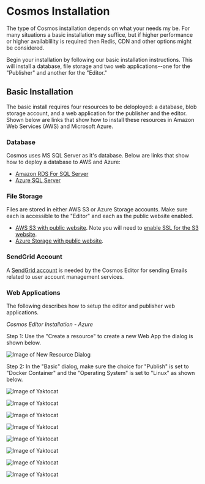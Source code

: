 # Cosmos Installation

The type of Cosmos installation depends on what your needs my be. For many situations a basic installation may suffice,
but if higher performance or higher availablility is required then Redis, CDN and other options might be considered.

Begin your installation by following our basic installation instructions. This will install a database, file storage and
two web applications--one for the "Publisher" and another for the "Editor."

## Basic Installation

The basic install requires four resources to be deloployed: a database, blob storage account, and a web application for the publisher and the editor.  Shown below are links
that show how to install these resources in Amazon Web Services (AWS) and Microsoft Azure.

### Database

Cosmos uses MS SQL Server as it's database. Below are links that show how to deploy a database to AWS and Azure:

* [Amazon RDS For SQL Server](https://aws.amazon.com/rds/sqlserver/)
* [Azure SQL Server](https://azure.microsoft.com/en-us/products/azure-sql/database/)

### File Storage

Files are stored in either AWS S3 or Azure Storage accounts. Make sure each is accessible to the "Editor" and each as the public website enabled.

* [AWS S3 with public website](https://docs.aws.amazon.com/AmazonS3/latest/userguide/HostingWebsiteOnS3Setup.html). Note you will need to [enable SSL for the S3 website](https://aws.amazon.com/premiumsupport/knowledge-center/cloudfront-serve-static-website/).
* [Azure Storage with public website](https://docs.microsoft.com/en-us/azure/storage/blobs/storage-blob-static-website).

### SendGrid Account

A [SendGrid account](https://docs.sendgrid.com/for-developers/partners/microsoft-azure-2021#create-a-twilio-sendgrid-account) is needed by the Cosmos Editor for sending Emails related to user account management services.

### Web Applications

The following describes how to setup the editor and publisher web applications.

_Cosmos Editor Installation - Azure_

Step 1: Use the "Create a resource" to create a new Web App the dialog is shown below.

![Image of New Resource Dialog](https://github.com/CosmosSoftware/Cosmos.Cms/blob/main/Documentation/Installation/CreateWebApp01.jpg)

Step 2: In the "Basic" dialog, make sure the choice for "Publish" is set to "Docker Container" and the "Operating System" is set to "Linux" as shown below.

![Image of Yaktocat](https://github.com/CosmosSoftware/Cosmos.Cms/blob/main/Documentation/Installation/CreateWebApp02.jpg)

![Image of Yaktocat](https://github.com/CosmosSoftware/Cosmos.Cms/blob/main/Documentation/Installation/CreateWebApp03.jpg)

![Image of Yaktocat](https://github.com/CosmosSoftware/Cosmos.Cms/blob/main/Documentation/Installation/CreateWebApp03b.jpg)

![Image of Yaktocat](https://github.com/CosmosSoftware/Cosmos.Cms/blob/main/Documentation/Installation/CreateWebApp04.jpg)

![Image of Yaktocat](https://github.com/CosmosSoftware/Cosmos.Cms/blob/main/Documentation/Installation/CreateWebApp05.jpg)

![Image of Yaktocat](https://github.com/CosmosSoftware/Cosmos.Cms/blob/main/Documentation/Installation/CreateWebApp06.jpg)

![Image of Yaktocat](https://github.com/CosmosSoftware/Cosmos.Cms/blob/main/Documentation/Installation/CreateWebApp08.jpg)

![Image of Yaktocat](https://github.com/CosmosSoftware/Cosmos.Cms/blob/main/Documentation/Installation/CreateWebApp07.jpg)
